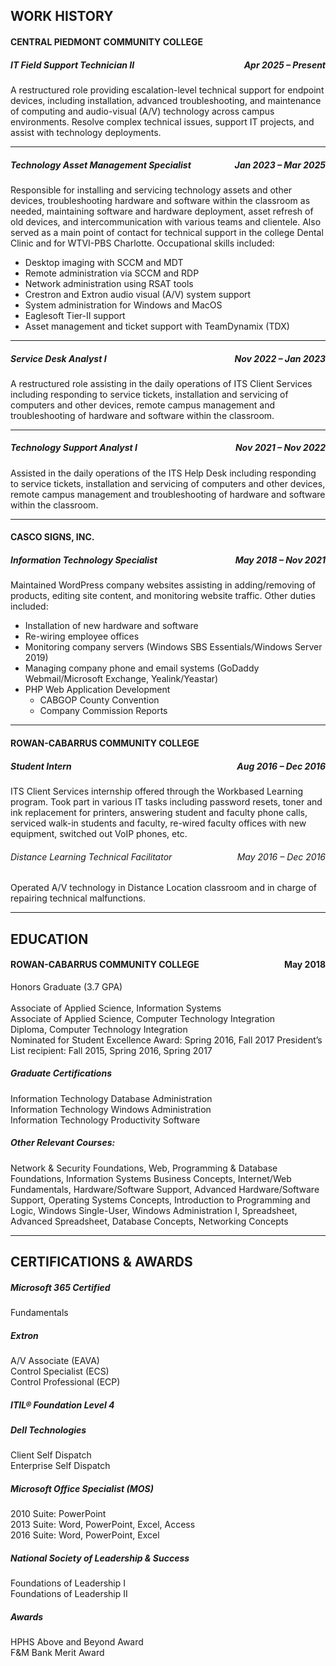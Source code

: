## WORK HISTORY 
 
#### CENTRAL PIEDMONT COMMUNITY COLLEGE 	 
##### IT Field Support Technician II <span style="float: right">Apr 2025 – Present</span>
A restructured role providing escalation-level technical support for endpoint devices, including installation, advanced troubleshooting, and maintenance of computing and audio-visual (A/V) technology across campus environments. Resolve complex technical issues, support IT projects, and assist with technology deployments. 
 
 ---

##### Technology Asset Management Specialist <span style="float: right">Jan 2023 – Mar 2025</span> 
Responsible for installing and servicing technology assets and other devices, troubleshooting hardware and software within the classroom as needed, maintaining software and hardware deployment, asset refresh of old devices, and intercommunication with various teams and clientele. Also served as a main point of contact for technical support in the college Dental Clinic and for WTVI-PBS Charlotte. Occupational skills included: 
- Desktop imaging with SCCM and MDT 
- Remote administration via SCCM and RDP 
- Network administration using RSAT tools 
- Crestron and Extron audio visual (A/V) system support 
- System administration for Windows and MacOS 
- Eaglesoft Tier-II support 
- Asset management and ticket support with TeamDynamix (TDX) 
 
---

##### Service Desk Analyst I <span style="float: right">Nov 2022 – Jan 2023</span>
A restructured role assisting in the daily operations of ITS Client Services including responding to service tickets, installation and servicing of computers and other devices, remote campus management and troubleshooting of hardware and software within the classroom. 
 
---

##### Technology Support Analyst I <span style="float: right">Nov 2021 – Nov 2022</span>
Assisted in the daily operations of the ITS Help Desk including responding to service tickets, installation and servicing of computers and other devices, remote campus management and troubleshooting of hardware and software within the classroom. 
 
 ---

#### CASCO SIGNS, INC. 
##### Information Technology Specialist <span style="float: right">May 2018 – Nov 2021</span>
Maintained WordPress company websites assisting in adding/removing of products, editing site content, and monitoring website traffic. Other duties included: 
- Installation of new hardware and software 
- Re-wiring employee offices 
- Monitoring company servers (Windows SBS Essentials/Windows Server 2019) 
- Managing company phone and email systems (GoDaddy Webmail/Microsoft Exchange, Yealink/Yeastar) 
- PHP Web Application Development 
    - CABGOP County Convention
    - Company Commission Reports 

---

#### ROWAN-CABARRUS COMMUNITY COLLEGE 
##### Student Intern <span style="float:right">Aug 2016 – Dec 2016 </span>
ITS Client Services internship offered through the Workbased Learning program. Took part in various IT tasks including password resets, toner and ink replacement for printers, answering student and faculty phone calls, serviced walk-in students and faculty, re-wired faculty offices with new equipment, switched out VoIP phones, etc. 
 
###### Distance Learning Technical Facilitator <span style="float: right">May 2016 – Dec 2016</span>
Operated A/V technology in Distance Location classroom and in charge of repairing technical malfunctions. 

---

## EDUCATION 
#### ROWAN-CABARRUS COMMUNITY COLLEGE <span style="float: right">May 2018</span>
Honors Graduate (3.7 GPA)<br> 						 
Associate of Applied Science, Information Systems<br>
Associate of Applied Science, Computer Technology Integration <br>
Diploma, Computer Technology Integration<br> 
Nominated for Student Excellence Award: Spring 2016, Fall 2017 President’s List recipient: Fall 2015, Spring 2016, Spring 2017 
 
##### Graduate Certifications 
Information Technology Database Administration<br>
Information Technology Windows Administration<br>
Information Technology Productivity Software<br>
 
##### Other Relevant Courses: 
Network & Security Foundations, Web, Programming & Database Foundations, 
Information Systems Business Concepts, Internet/Web Fundamentals, Hardware/Software Support, Advanced 
Hardware/Software Support, Operating Systems Concepts, Introduction to Programming and Logic, Windows Single-User, Windows Administration I, Spreadsheet, Advanced Spreadsheet, Database Concepts, Networking Concepts 
 
---

## CERTIFICATIONS & AWARDS 
##### Microsoft 365 Certified 
Fundamentals
 
##### Extron 
A/V Associate (EAVA)<br>
Control Specialist (ECS)<br>
Control Professional (ECP)<br>
 
##### ITIL® Foundation Level 4 
 
##### Dell Technologies 
Client Self Dispatch<br>
Enterprise Self Dispatch <br>
 
##### Microsoft Office Specialist (MOS) 
2010 Suite: PowerPoint<br>
2013 Suite: Word, PowerPoint, Excel, Access<br>
2016 Suite: Word, PowerPoint, Excel<br>
 
##### National Society of Leadership & Success 
Foundations of Leadership I<br> 
Foundations of Leadership II 
 
##### Awards 
HPHS Above and Beyond Award<br>
F&M Bank Merit Award 
